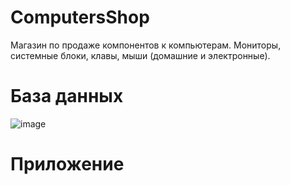# ComputersShop
Магазин по продаже компонентов к компьютерам. Мониторы, системные блоки, клавы, мыши (домашние и электронные).
# База данных
![image](https://github.com/user-attachments/assets/6c048a73-37df-4506-a244-322e0e36a18d)

# Приложение

